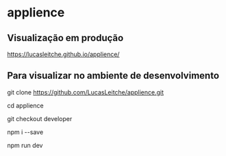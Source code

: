 # applience

<h2> Visualização em produção </h2> 

https://lucasleitche.github.io/applience/

<h2> Para visualizar no ambiente de desenvolvimento </h2>

git clone https://github.com/LucasLeitche/applience.git

cd applience

git checkout developer

npm i --save

npm run dev
